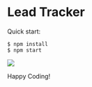# Lead Tracker

Quick start:

```
$ npm install
$ npm start
````

<img src="LeadTrackerchromeExtension.png">



Happy Coding!
